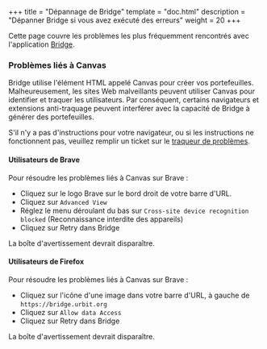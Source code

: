 +++
title = "Dépannage de Bridge"
template = "doc.html"
description = "Dépanner Bridge si vous avez exécuté des erreurs"
weight = 20
+++

Cette page couvre les problèmes les plus fréquemment rencontrés avec l'application [Bridge](https://bridge.urbit.org).

### Problèmes liés à Canvas

Bridge utilise l'élément HTML appelé Canvas pour créer vos portefeuilles. Malheureusement, les sites Web malveillants peuvent utiliser Canvas pour identifier et traquer les utilisateurs. Par conséquent, certains navigateurs et extensions anti-traquage peuvent interférer avec la capacité de Bridge à générer des portefeuilles.

S'il n'y a pas d'instructions pour votre navigateur, ou si les instructions ne fonctionnent pas, veuillez remplir un ticket sur le [traqueur de problèmes](https://github.com/urbit/bridge/issues).

#### Utilisateurs de Brave

Pour résoudre les problèmes liés à Canvas sur Brave :

- Cliquez sur le logo Brave sur le bord droit de votre barre d'URL.
- Cliquez sur `Advanced View`
- Réglez le menu déroulant du bas sur `Cross-site device recognition blocked` (Reconnaissance interdite des appareils)
- Cliquez sur Retry dans Bridge

La boîte d'avertissement devrait disparaître.

#### Utilisateurs de Firefox

Pour résoudre les problèmes liés à Canvas sur Brave :

- Cliquez sur l'icône d'une image dans votre barre d'URL, à gauche de `https://bridge.urbit.org` 
- Cliquez sur `Allow data Access`
- Cliquez sur Retry dans Bridge

La boîte d'avertissement devrait disparaître.

